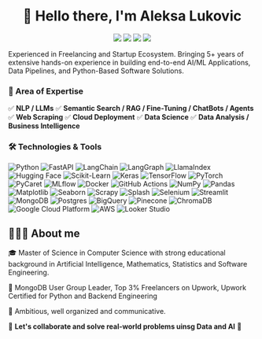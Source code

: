 <h1 align='center'>👋 Hello there, I'm Aleksa Lukovic</h1>
<p align='center'>
  <a href="https://www.linkedin.com/in/aleksa-lukovic/"><img src="https://custom-icon-badges.demolab.com/badge/LinkedIn-0A66C2?logo=linkedin-white&logoColor=fff"/></a>
  <a href="https://www.upwork.com/freelancers/~01c832d2d60285152e"><img src="https://img.shields.io/badge/Upwork-6FDA44?logo=upwork&logoColor=fff"/></a>
  <a href="https://medium.com/@lukovic.aleksa96"><img src="https://img.shields.io/badge/Medium-black?logo=medium&logoColor=white"/></a>
  <a href="https://github.com/lukovicaleksa?tab=repositories"><img src="https://img.shields.io/badge/GitHub-%23121011.svg?logo=github&logoColor=white"/></a>
</p>

Experienced in Freelancing and Startup Ecosystem. Bringing 5+ years of extensive hands-on experience in building end-to-end AI/ML Applications, Data Pipelines, and Python-Based Software Solutions.

### 🧠 Area of Expertise

✅ **NLP / LLMs** ✅ **Semantic Search / RAG / Fine-Tuning / ChatBots / Agents** ✅ **Web Scraping** ✅ **Cloud Deployment** ✅ **Data Science** ✅ **Data Analysis / Business Intelligence**

### 🛠️ Technologies & Tools

![Python](https://img.shields.io/badge/-Python-3776AB?logo=python&logoColor=white)
![FastAPI](https://img.shields.io/badge/-FastAPI-009688?logo=fastapi&logoColor=white)
![LangChain](https://img.shields.io/badge/-LangChain-000000?logo=langchain&logoColor=white)
![LangGraph](https://img.shields.io/badge/-LangGraph-000000?logo=langchain&logoColor=white)
![LlamaIndex](https://img.shields.io/badge/-LlamaIndex-000000?logo=llamaindex&logoColor=white)
![Hugging Face](https://img.shields.io/badge/-Hugging%20Face-FFDA4B?logo=huggingface&logoColor=black)
![Scikit-Learn](https://img.shields.io/badge/-Scikit--Learn-F7931E?logo=scikit-learn&logoColor=white)
![Keras](https://img.shields.io/badge/-Keras-D00000?logo=keras&logoColor=white)
![TensorFlow](https://img.shields.io/badge/-TensorFlow-FF6F00?logo=tensorflow&logoColor=white)
![PyTorch](https://img.shields.io/badge/-PyTorch-EE4C2C?logo=pytorch&logoColor=white)
![PyCaret](https://img.shields.io/badge/-PyCaret-000000?logo=pycaret&logoColor=white)
![MLflow](https://img.shields.io/badge/-MLflow-0194E2?logo=mlflow&logoColor=white)
![Docker](https://img.shields.io/badge/-Docker-2496ED?logo=docker&logoColor=white)
![GitHub Actions](https://img.shields.io/badge/GitHub_Actions-2088FF?logo=github-actions&logoColor=white)
![NumPy](https://img.shields.io/badge/NumPy-4DABCF?logo=numpy&logoColor=fff)
![Pandas](https://img.shields.io/badge/-Pandas-150458?logo=pandas&logoColor=white)
![Matplotlib](https://custom-icon-badges.demolab.com/badge/Matplotlib-71D291?logo=matplotlib&logoColor=fff)
![Seaborn](https://img.shields.io/badge/-Seaborn-3776AB?logo=seaborn&logoColor=white)
![Scrapy](https://img.shields.io/badge/-Scrapy-000000?logo=scrapy&logoColor=white)
![Splash](https://img.shields.io/badge/-Splash-000000?logo=splash&logoColor=white)
![Selenium](https://img.shields.io/badge/-Selenium-43B02A?logo=selenium&logoColor=white)
![Streamlit](https://img.shields.io/badge/-Streamlit-FF4B4B?logo=streamlit&logoColor=white)
![MongoDB](https://img.shields.io/badge/-MongoDB-47A248?logo=mongodb&logoColor=white)
![Postgres](https://img.shields.io/badge/Postgres-%23316192.svg?logo=postgresql&logoColor=white)
![BigQuery](https://img.shields.io/badge/-BigQuery-4285F4?logo=google-bigquery&logoColor=white)
![Pinecone](https://img.shields.io/badge/-Pinecone-000000?logo=pinecone&logoColor=white)
![ChromaDB](https://img.shields.io/badge/-ChromaDB-000000?logo=chromadb&logoColor=white)
![Google Cloud Platform](https://img.shields.io/badge/-Google%20Cloud%20Platform-4285F4?logo=google-cloud&logoColor=white)
![AWS](https://img.shields.io/badge/AWS-%23FF9900.svg?logo=amazon-web-services&logoColor=white)
![Looker Studio](https://img.shields.io/badge/-Looker%20Studio-4285F4?logo=looker&logoColor=white)

## 👨🏻‍💻 About me 

🎓 Master of Science in Computer Science with strong educational background in Artificial Intelligence, Mathematics, Statistics and Software Engineering.

🚀 MongoDB User Group Leader, Top 3% Freelancers on Upwork, Upwork Certified for Python and Backend Engineering

🌟 Ambitious, well organized and communicative.

👋 **Let's collaborate and solve real-world problems uinsg Data and AI** 👋

